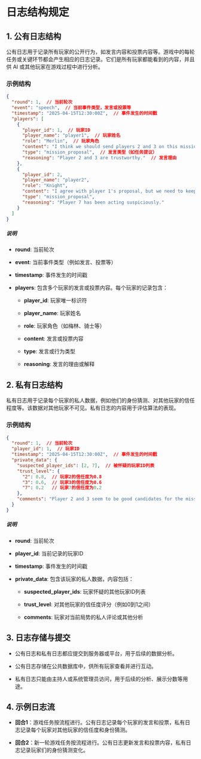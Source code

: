 # 日志结构规定
## 1. 公有日志结构

公有日志用于记录所有玩家的公开行为，如发言内容和投票内容等。游戏中的每轮任务或关键环节都会产生相应的日志记录。它们是所有玩家都能看到的内容，并且供 AI 或其他玩家在游戏过程中进行分析。
### 示例结构

```JSON
{
  "round": 1,  // 当前轮次
  "event": "speech",  // 当前事件类型，发言或投票等
  "timestamp": "2025-04-15T12:30:00Z",  // 事件发生的时间戳
  "players": [
    {
      "player_id": 1,  // 玩家ID
      "player_name": "player1",  // 玩家姓名
      "role": "Merlin",  // 玩家角色
      "content": "I think we should send players 2 and 3 on this mission.",  // 发言内容
      "type": "mission_proposal",  // 发言类型（如任务提议）
      "reasoning": "Player 2 and 3 are trustworthy."  // 发言理由
    },
    {
      "player_id": 2,
      "player_name": "player2",
      "role": "Knight",
      "content": "I agree with player 1's proposal, but we need to keep an eye on player 7.",
      "type": "mission_proposal",
      "reasoning": "Player 7 has been acting suspiciously."
    }
  ]
}
```

##### 说明

- **round**: 当前轮次
    
- **event**: 当前事件类型（例如发言、投票等）
    
- **timestamp**: 事件发生的时间戳
    
- **players**: 包含多个玩家的发言或投票内容。每个玩家的记录包含：
    
    - **player_id**: 玩家唯一标识符
        
    - **player_name**: 玩家姓名
        
    - **role**: 玩家角色（如梅林、骑士等）
        
    - **content**: 发言或投票内容
        
    - **type**: 发言或行为类型
        
    - **reasoning**: 发言的理由或解释
        
    

## 2. 私有日志结构

私有日志用于记录每个玩家的私人数据，例如他们的身份猜测、对其他玩家的信任程度等。该数据对其他玩家不可见。私有日志的内容用于评估算法的表现。
### 示例结构

```JSON
{
  "round": 1,  // 当前轮次
  "player_id": 1,  // 玩家ID
  "timestamp": "2025-04-15T12:30:00Z",  // 事件发生的时间戳
  "private_data": {
    "suspected_player_ids": [2, 7],  // 被怀疑的玩家ID列表
    "trust_level": {
      "2": 0.8,  // 玩家2的信任度为0.8
      "3": 0.6,  // 玩家3的信任度为0.6
      "7": 0.2   // 玩家7的信任度为0.2
    },
    "comments": "Player 2 and 3 seem to be good candidates for the mission, but player 7 is suspicious."  // 玩家对当前局势的私人评论
  }
}
```

##### 说明

- **round**: 当前轮次
    
- **player_id**: 当前记录的玩家ID
    
- **timestamp**: 事件发生的时间戳
    
- **private_data**: 包含该玩家的私人数据，内容包括：
    
    - **suspected_player_ids**: 玩家怀疑的其他玩家ID列表
        
    - **trust_level**: 对其他玩家的信任度评分（例如0到1之间）
        
    - **comments**: 玩家对当前局势的私人评论或其他分析
        
    

## 3. 日志存储与提交

- 公有日志和私有日志都应提交到服务器或平台，用于后续的数据分析。
    
- 公有日志存储在公共数据库中，供所有玩家查看并进行互动。
    
- 私有日志只能由主持人或系统管理员访问，用于后续的分析、展示分数等用途。
    

## 4. 示例日志流

- **回合1**：游戏任务按流程进行。公有日志记录每个玩家的发言和投票，私有日志记录每个玩家对其他玩家的信任度和身份猜测。

- **回合2**：新一轮游戏任务按流程进行。公有日志更新发言和投票内容，私有日志记录玩家们的身份猜测变化。
